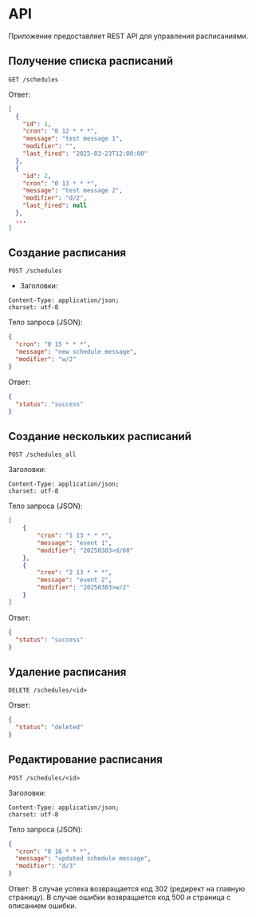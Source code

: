 # API

Приложение предоставляет REST API для управления расписаниями.

## Получение списка расписаний

```text
GET /schedules
```

Ответ:

```json
[
  {
    "id": 1,
    "cron": "0 12 * * *",
    "message": "test message 1",
    "modifier": "",
    "last_fired": "2025-03-23T12:00:00"
  },
  {
    "id": 2,
    "cron": "0 13 * * *",
    "message": "test message 2",
    "modifier": "d/2",
    "last_fired": null
  },
  ...
]
```

## Создание расписания

```text
POST /schedules
```

- Заголовки:

```http
Content-Type: application/json;
charset: utf-8
```

Тело запроса (JSON):

```json
{
  "cron": "0 15 * * *",
  "message": "new schedule message",
  "modifier": "w/2"
}
```

Ответ:

```json
{
  "status": "success"
}
```

## Создание нескольких расписаний

```text
POST /schedules_all
```

Заголовки:

```http
Content-Type: application/json;
charset: utf-8
```

Тело запроса (JSON):

```json
[
    {
        "cron": "1 13 * * *",
        "message": "event 1",
        "modifier": "20250303>d/60"
    },
    {
        "cron": "2 13 * * *",
        "message": "event 2",
        "modifier": "20250303>w/2"
    }
]
```

Ответ:

```json
{
  "status": "success"
}
```

## Удаление расписания

```text
DELETE /schedules/<id>
```

Ответ:

```json
{
  "status": "deleted"
}
```

## Редактирование расписания

```text
POST /schedules/<id>
```

Заголовки:

```http
Content-Type: application/json;
charset: utf-8
```

Тело запроса (JSON):

```json
{
  "cron": "0 16 * * *",
  "message": "updated schedule message",
  "modifier": "d/3"
}
```

Ответ: В случае успеха возвращается код 302 (редирект на главную страницу). В случае ошибки возвращается код 500 и страница с описанием ошибки.

